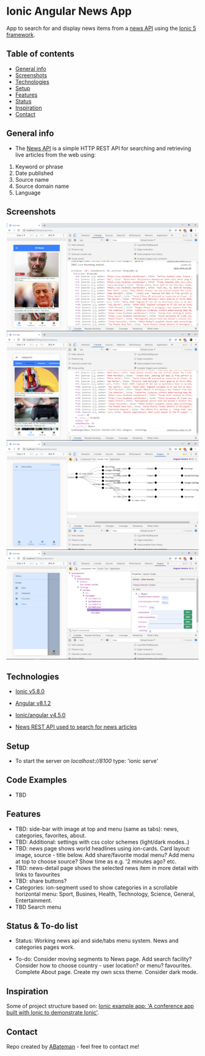 # Ionic Angular News App

App to search for and display news items from a [news API](https://newsapi.org/) using the [Ionic 5 framework](https://ionicframework.com/docs).

## Table of contents

* [General info](#general-info)
* [Screenshots](#screenshots)
* [Technologies](#technologies)
* [Setup](#setup)
* [Features](#features)
* [Status](#status)
* [Inspiration](#inspiration)
* [Contact](#contact)

## General info

* The [News API](https://newsapi.org/) is a simple HTTP REST API for searching and retrieving live articles from the web using:

1. Keyword or phrase
2. Date published
3. Source name
4. Source domain name
5. Language

## Screenshots

![Ionic page](./img/news-page.png)
![Ionic page](./img/categories-page.png)
![Ionic page](./img/favourites-page.png)
![Ionic page](./img/about-page.png)

## Technologies

* [Ionic v5.8.0](https://ionicframework.com/)

* [Angular v8.1.2](https://angular.io/)

* [Ionic/angular v4.5.0](https://www.npmjs.com/package/@ionic/angular)

* [News REST API used to search for news articles](https://newsapi.org/)

## Setup

* To start the server on _localhost://8100_ type: 'ionic serve'

## Code Examples

* TBD

## Features

* TBD: side-bar with image at top and menu (same as tabs): news, categories, favorites, about.
* TBD: Additional: settings with css color schemes (light/dark modes..)
* TBD: news page shows world headlines using ion-cards. Card layout: image, source - title below. Add share/favorite modal menu? Add menu at top to choose source? Show time as e.g. '2 minutes ago? etc.
* TBD: news-detail page shows the selected news item in more detail with links to favourites
* TBD: share buttons?
* Categories: ion-segment used to show categories in a scrollable horizontal menu: Sport, Busines, Health, Technology, Science, General, Entertainment.
* TBD Search menu

## Status & To-do list

* Status: Working news api and side/tabs menu system. News and categories pages work. 

* To-do: Consider moving segments to News page. Add search facility? Consider how to choose country - user location? or menu? favourites. Complete About page. Create my own scss theme. Consider dark mode.

## Inspiration

Some of project structure based on: [Ionic example app: 'A conference app built with Ionic to demonstrate Ionic'](https://github.com/ionic-team/ionic-conference-app).

## Contact

Repo created by [ABateman](https://www.andrewbateman.org) - feel free to contact me!
